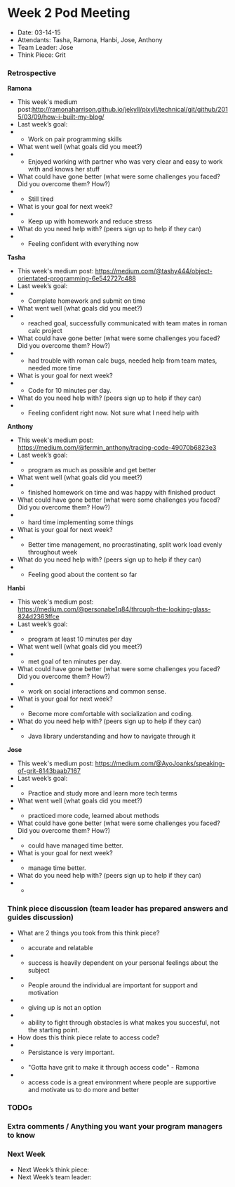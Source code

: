 # Week 2 Pod Meeting

* Date: 03-14-15
* Attendants: Tasha, Ramona, Hanbi, Jose, Anthony
* Team Leader: Jose
* Think Piece: Grit

### Retrospective

**Ramona**

* This week's medium post:http://ramonaharrison.github.io/jekyll/pixyll/technical/git/github/2015/03/09/how-i-built-my-blog/
* Last week’s goal: 
* - Work on pair programming skills
* What went well (what goals did you meet?)
* - Enjoyed working with partner who was very clear and easy to work with and knows her stuff
* What could have gone better (what were some challenges you faced? Did you overcome them? How?)
* - Still tired 
* What is your goal for next week?
* - Keep up with homework and reduce stress
* What do you need help with? (peers sign up to help if they can)
* - Feeling confident with everything now

**Tasha**

* This week's medium post: https://medium.com/@tashy444/object-orientated-programming-6e542727c488
* Last week’s goal:
* - Complete homework and submit on time
* What went well (what goals did you meet?)
* - reached goal, successfully communicated with team mates in roman calc project
* What could have gone better (what were some challenges you faced? Did you overcome them? How?)
* - had trouble with roman calc bugs, needed help from team mates, needed more time
* What is your goal for next week?
* - Code for 10 minutes per day. 
* What do you need help with? (peers sign up to help if they can)
* - Feeling confident right now. Not sure what I need help with

**Anthony**

* This week's medium post: https://medium.com/@fermin_anthony/tracing-code-49070b6823e3
* Last week’s goal:
* - program as much as possible and get better
* What went well (what goals did you meet?)
* - finished homework on time and was happy with finished product
* What could have gone better (what were some challenges you faced? Did you overcome them? How?)
* - hard time implementing some things
* What is your goal for next week?
* - Better time management, no procrastinating, split work load evenly throughout week
* What do you need help with? (peers sign up to help if they can)
* - Feeling good about the content so far

**Hanbi**

* This week's medium post: https://medium.com/@personabe1q84/through-the-looking-glass-824d2363ffce
* Last week’s goal:
* - program at least 10 minutes per day
* What went well (what goals did you meet?)
* - met goal of ten minutes per day.  
* What could have gone better (what were some challenges you faced? Did you overcome them? How?)
* - work on social interactions and common sense.
* What is your goal for next week?
* - Become more comfortable with socialization and coding.
* What do you need help with? (peers sign up to help if they can)
* - Java library understanding and how to navigate through it

**Jose**

* This week's medium post:  https://medium.com/@AyoJoanks/speaking-of-grit-8143baab7167
* Last week’s goal:
* - Practice and study more and learn more tech terms
* What went well (what goals did you meet?)
* - practiced more code, learned about methods
* What could have gone better (what were some challenges you faced? Did you overcome them? How?)
* - could have managed time better. 
* What is your goal for next week?
* - manage time better. 
* What do you need help with? (peers sign up to help if they can)
* - 

### Think piece discussion (team leader has prepared answers and guides discussion)

* What are 2 things you took from this think piece?
* - accurate and relatable 
* - success is heavily dependent on your personal feelings about the subject
* - People around the individual are important for support and motivation 
* - giving up is not an option
* - ability to fight through obstacles is what makes you succesful, not the starting point.
* How does this think piece relate to access code?
* - Persistance is very important. 
* - "Gotta have grit to make it through access code" - Ramona
* - access code is a great environment where people are supportive and motivate us to do more and better

### TODOs

### Extra comments / Anything you want your program managers to know

### Next Week

* Next Week’s think piece:
* Next Week’s team leader:

